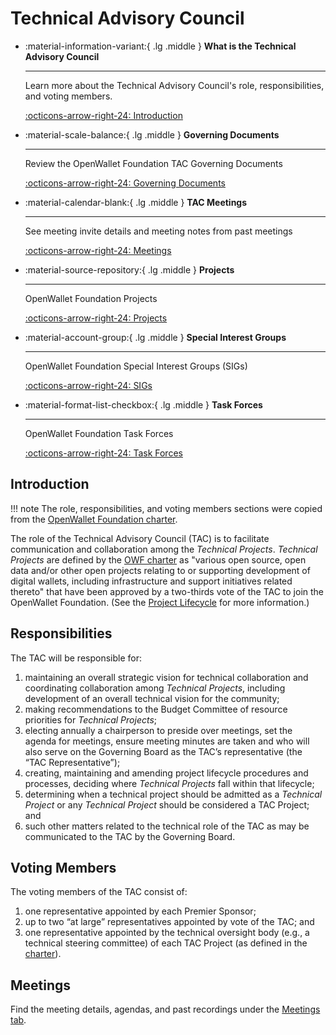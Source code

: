 [//]: # (SPDX-License-Identifier: CC-BY-4.0)

# Technical Advisory Council
<div class="grid cards" markdown>

-   :material-information-variant:{ .lg .middle } __What is the Technical Advisory Council__

    ---

    Learn more about the Technical Advisory Council's role, responsibilities, and voting members.

    [:octicons-arrow-right-24: Introduction](#introduction)

-   :material-scale-balance:{ .lg .middle } __Governing Documents__

    ---

    Review the OpenWallet Foundation TAC Governing Documents

    [:octicons-arrow-right-24: Governing Documents](governance/index.md)

-   :material-calendar-blank:{ .lg .middle } __TAC Meetings__

    ---

    See meeting invite details and meeting notes from past meetings

    [:octicons-arrow-right-24: Meetings](meetings/index.md)

-   :material-source-repository:{ .lg .middle } __Projects__

    ---

    OpenWallet Foundation Projects

    [:octicons-arrow-right-24: Projects](projects.md)

-   :material-account-group:{ .lg .middle } __Special Interest Groups__

    ---

    OpenWallet Foundation Special Interest Groups (SIGs)

    [:octicons-arrow-right-24: SIGs](SIGs/index.md)

-   :material-format-list-checkbox:{ .lg .middle } __Task Forces__

    ---

    OpenWallet Foundation Task Forces

    [:octicons-arrow-right-24: Task Forces](task-forces/index.md)

</div>

## Introduction

!!! note
    The role, responsibilities, and voting members sections were copied from the [OpenWallet Foundation charter](governance/charter.md).

The role of the Technical Advisory Council (TAC) is to facilitate communication and collaboration among the _Technical Projects_. _Technical Projects_ are defined by the [OWF charter](governance/charter.md) as "various open source, open data and/or other open projects relating to or supporting development of digital wallets, including infrastructure and support initiatives related thereto" that have been approved by a two-thirds vote of the TAC to join the OpenWallet Foundation. (See the [Project Lifecycle](governance/project-lifecycle.md) for more information.)

## Responsibilities
The TAC will be responsible for:

1. maintaining an overall strategic vision for technical collaboration and coordinating collaboration among _Technical Projects_, including development of an overall technical vision for the community;
2. making recommendations to the Budget Committee of resource priorities for _Technical Projects_;
3. electing annually a chairperson to preside over meetings, set the agenda for meetings, ensure meeting minutes are taken and who will also serve on the Governing Board as the TAC’s representative (the “TAC Representative”);
4. creating, maintaining and amending project lifecycle procedures and processes, deciding where _Technical Projects_ fall within that lifecycle;
5. determining when a technical project should be admitted as a _Technical Project_ or any _Technical Project_ should be considered a TAC Project; and
6. such other matters related to the technical role of the TAC as may be communicated to the TAC by the Governing Board.

## Voting Members
The voting members of the TAC consist of:

1. one representative appointed by each Premier Sponsor;
2. up to two “at large” representatives appointed by vote of the TAC; and
3. one representative appointed by the technical oversight body (e.g., a technical steering committee) of each TAC Project (as defined in the [charter](governance/charter.md)).

## Meetings
Find the meeting details, agendas, and past recordings under the [Meetings tab](./meetings/).
